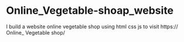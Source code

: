 # Online_Vegetable-shoap_website
I build a website online vegetable shop using html css js to visit https:// Online_ Vegetable shop/
